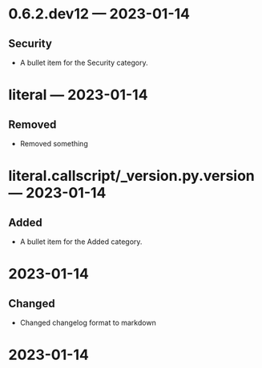 
<a id='changelog-0.6.2.dev12'></a>
# 0.6.2.dev12 — 2023-01-14

## Security

- A bullet item for the Security category.

<a id='changelog-literal'></a>
# literal — 2023-01-14

## Removed


- Removed something

<a id='changelog-literal.callscript/_version.py.__version__'></a>
# literal.callscript/_version.py.__version__ — 2023-01-14

## Added

- A bullet item for the Added category.

# 2023-01-14

## Changed

- Changed changelog format to markdown

# 2023-01-14

